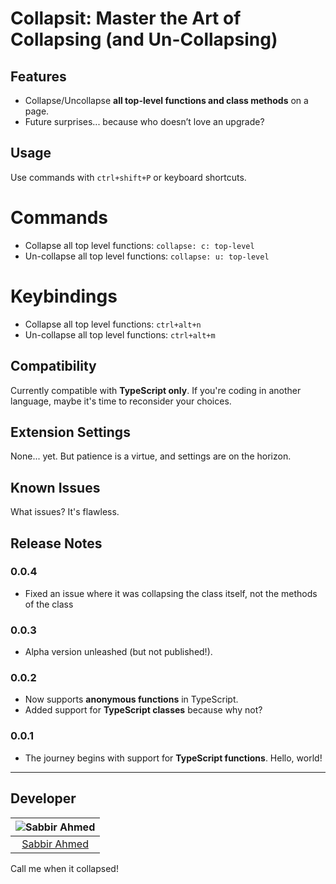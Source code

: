 # Collapsit: Master the Art of Collapsing (and Un-Collapsing)

## Features
- Collapse/Uncollapse **all top-level functions and class methods** on a page.
- Future surprises... because who doesn’t love an upgrade?

## Usage
Use commands with `ctrl+shift+P` or keyboard shortcuts.

# Commands
- Collapse all top level functions: `collapse: c: top-level`
- Un-collapse all top level functions: `collapse: u: top-level` 

# Keybindings
- Collapse all top level functions: `ctrl+alt+n`
- Un-collapse all top level functions: `ctrl+alt+m`

## Compatibility
Currently compatible with **TypeScript only**. If you're coding in another language, maybe it's time to reconsider your choices.

## Extension Settings
None... yet. But patience is a virtue, and settings are on the horizon.

## Known Issues
What issues? It's flawless.

## Release Notes
### 0.0.4
- Fixed an issue where it was collapsing the class itself, not the methods of the class

### 0.0.3
- Alpha version unleashed (but not published!).

### 0.0.2
- Now supports **anonymous functions** in TypeScript.
- Added support for **TypeScript classes** because why not?

### 0.0.1
- The journey begins with support for **TypeScript functions**. Hello, world!

---

## Developer

| ![Sabbir Ahmed](https://avatars.githubusercontent.com/u/25762687?s=60) |
|:---:|
| [Sabbir Ahmed](https://github.com/ahmdsabbir) |

Call me when it collapsed!
